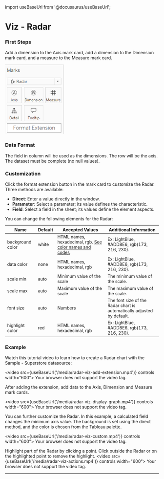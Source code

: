 import useBaseUrl from '@docusaurus/useBaseUrl';

# Viz - Radar

### First Steps

Add a dimension to the Axis mark card, add a dimension to the Dimension mark card, and a measure to the Measure mark card.

![Marks card](/media/radar_mark_card.png)



### Data Format

The field in column will be used as the dimensions. The row will be the axis. The dataset must be complete (no null values).

### Customization


Click the format extension button in the mark card to customize the Radar. Three methods are available:

- **Direct**: Enter a value directly in the window.
- **Parameter**: Select a parameter; its value defines the characteristic.
- **Field**: Select a field in the sheet; its values define the element aspects.


You can change the following elements for the Radar:

| Name            | Default | Accepted Values | Additional Information |
|-----------------|---------|----------------|--------------------------|
| background color| white   | HTML names, hexadecimal, rgb. [See color names and codes](https://htmlcolorcodes.com/color-names/) | Ex: LightBlue, #ADD8E6, rgb(173, 216, 230). |
| data color      | none    | HTML names, hexadecimal, rgb | Ex: LightBlue, #ADD8E6, rgb(173, 216, 230). |
| scale min       | auto    | Minimum value of the scale | The minimum value of the scale. |
| scale max       | auto    | Maximum value of the scale | The maximum value of the scale. |
| font size       | auto    | Numbers | The font size of the Radar chart is automatically adjusted by default. |
| highlight color | red     | HTML names, hexadecimal, rgb | Ex: LightBlue, #ADD8E6, rgb(173, 216, 230). |


### Example


Watch this tutorial video to learn how to create a Radar chart with the Sample - Superstore datasource:

<video src={useBaseUrl('/media/radar-viz-add-extension.mp4')} controls width="600">
  Your browser does not support the video tag. 
</video>


After adding the extension, add data to the Axis, Dimension and Measure mark cards.

<video src={useBaseUrl('/media/radar-viz-display-graph.mp4')} controls width="600">
  Your browser does not support the video tag. 
</video>


You can further customize the Radar. In this example, a calculated field changes the minimum axis value. The background is set using the direct method, and the color is chosen from the Tableau palette.

<video src={useBaseUrl('/media/radar-viz-custom.mp4')} controls width="600">
  Your browser does not support the video tag. 
</video>


Highlight part of the Radar by clicking a point. Click outside the Radar or on the highlighted point to remove the highlight.
<video src={useBaseUrl('/media/radar-viz-actions.mp4')} controls width="600">
  Your browser does not support the video tag.
</video>

---